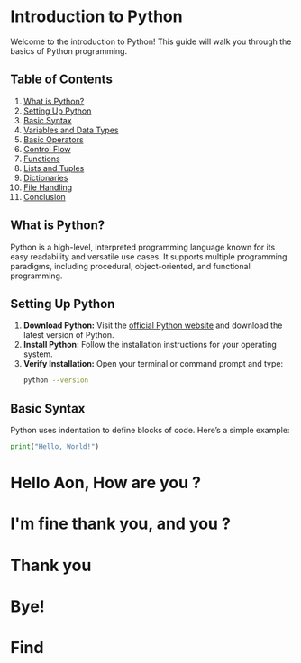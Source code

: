# Introduction to Python

Welcome to the introduction to Python! This guide will walk you through the basics of Python programming.

## Table of Contents
1. [What is Python?](#what-is-python)
2. [Setting Up Python](#setting-up-python)
3. [Basic Syntax](#basic-syntax)
4. [Variables and Data Types](#variables-and-data-types)
5. [Basic Operators](#basic-operators)
6. [Control Flow](#control-flow)
7. [Functions](#functions)
8. [Lists and Tuples](#lists-and-tuples)
9. [Dictionaries](#dictionaries)
10. [File Handling](#file-handling)
11. [Conclusion](#conclusion)

## What is Python?
Python is a high-level, interpreted programming language known for its easy readability and versatile use cases. It supports multiple programming paradigms, including procedural, object-oriented, and functional programming.

## Setting Up Python
1. **Download Python:** Visit the [official Python website](https://www.python.org/downloads/) and download the latest version of Python.
2. **Install Python:** Follow the installation instructions for your operating system.
3. **Verify Installation:** Open your terminal or command prompt and type:
    ```sh
    python --version
    ```

## Basic Syntax
Python uses indentation to define blocks of code. Here’s a simple example:

```python
print("Hello, World!")
```

# Hello Aon, How are you ?
# I'm fine thank you, and you ?
# Thank you
# Bye!
# Find